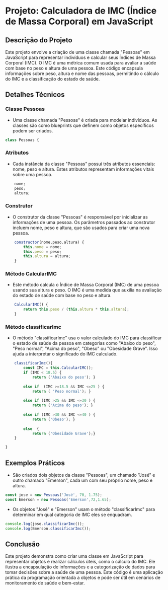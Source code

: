 # Projeto: Calculadora de IMC (Índice de Massa Corporal) em JavaScript

## Descrição do Projeto

Este projeto envolve a criação de uma classe chamada "Pessoas" em JavaScript para representar indivíduos e calcular seus Índices de Massa Corporal (IMC). O IMC é uma métrica comum usada para avaliar a saúde com base no peso e altura de uma pessoa. Este código encapsula informações sobre peso, altura e nome das pessoas, permitindo o cálculo do IMC e a classificação do estado de saúde.

## Detalhes Técnicos

### Classe Pessoas

- Uma classe chamada "Pessoas" é criada para modelar indivíduos. As classes são como blueprints que definem como objetos específicos podem ser criados.

~~~JavaScript
class Pessoas {
~~~

### Atributos

- Cada instância da classe "Pessoas" possui três atributos essenciais: nome, peso e altura. Estes atributos representam informações vitais sobre uma pessoa.

~~~JavaScript
    nome;
    peso;
    altura;
~~~

### Construtor

- O construtor da classe "Pessoas" é responsável por inicializar as informações de uma pessoa. Os parâmetros passados ao construtor incluem nome, peso e altura, que são usados para criar uma nova pessoa.

~~~JavaScript
    constructor(nome,peso,altura) {
        this.nome = nome;
        this.peso = peso;
        this.altura = altura;
    }
~~~

### Método CalcularIMC

- Este método calcula o Índice de Massa Corporal (IMC) de uma pessoa usando sua altura e peso. O IMC é uma medida que auxilia na avaliação do estado de saúde com base no peso e altura.

~~~JavaScript
    CalcularIMC() {
        return this.peso / (this.altura * this.altura);
    }
~~~

### Método classificarImc

- O método "classificarImc" usa o valor calculado do IMC para classificar o estado de saúde da pessoa em categorias como "Abaixo do peso", "Peso normal", "Acima do peso", "Obeso" ou "Obesidade Grave". Isso ajuda a interpretar o significado do IMC calculado.

~~~JavaScript
    classificarImc(){
        const IMC = this.CalcularIMC();
        if (IMC < 18.5) {
            return ('Abaixo do peso'); }
        
        else if  (IMC >=18.5 && IMC <=25 ) {
            return ( 'Peso normal'); }
        
        else if (IMC >25 && IMC <=30 ) {
            return ('Acima do peso'); }
        
        else if (IMC >30 && IMC <=40 ) {
            return ('Obeso'); }
        
        else  { 
            return ('Obesidade Grave');}
    }

}
~~~

## Exemplos Práticos

- São criados dois objetos da classe "Pessoas", um chamado "José" e outro chamado "Emerson", cada um com seu próprio nome, peso e altura.

~~~JavaScript
const jose = new Pessoas('José', 70, 1.75);
const Emerson = new Pessoas('Emerson',72,1.65);
~~~

- Os objetos "José" e "Emerson" usam o método "classificarImc" para determinar em qual categoria de IMC eles se enquadram.

~~~JavaScript
console.log(jose.classificarImc());
console.log(Emerson.classificarImc());
~~~

## Conclusão

Este projeto demonstra como criar uma classe em JavaScript para representar objetos e realizar cálculos úteis, como o cálculo do IMC. Ele ilustra a encapsulação de informações e a categorização de dados para tomar decisões sobre a saúde de uma pessoa. Este código é uma aplicação prática da programação orientada a objetos e pode ser útil em cenários de monitoramento de saúde e bem-estar.

